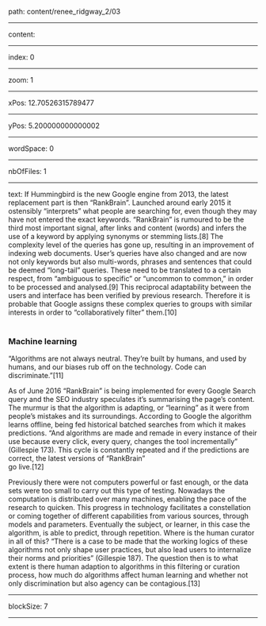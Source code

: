 path: content/renee_ridgway_2/03

----

content: 

----

index: 0

----

zoom: 1

----

xPos: 12.70526315789477

----

yPos: 5.200000000000002

----

wordSpace: 0

----

nbOfFiles: 1

----

text: If Hummingbird is the new Google engine from 2013, the latest replacement part is then “RankBrain”. Launched around early 2015 it ostensibly “interprets” what people are searching for, even though they may have not entered the exact keywords. “RankBrain” is rumoured to be the third most important signal, after links and content (words) and infers the use of a keyword by applying synonyms or stemming lists.[8] The complexity level of the queries has gone up, resulting in an improvement of indexing web documents. User’s queries have also changed and are now not only keywords but also multi-words, phrases and sentences that could be deemed “long-tail” queries. These need to be translated to a certain respect, from “ambiguous to specific” or “uncommon to common,” in order to be processed and analysed.[9] This reciprocal adaptability between the users and interface has been verified by previous research. Therefore it is probable that Google assigns these complex queries to groups with similar interests in order to “collaboratively filter” them.[10]  
<br> 
### Machine learning
 
“Algorithms are not always neutral. They’re built by humans, and used by humans, and our biases rub off on the technology. Code can discriminate.”[11]  
   
As of June 2016 “RankBrain” is being implemented for every Google Search query and the SEO industry speculates it’s summarising the page’s content. The murmur is that the algorithm is adapting, or “learning” as it were from people’s mistakes and its surroundings. According to Google the algorithm learns offline, being fed historical batched searches from which it makes predictions. “And algorithms are made and remade in every instance of their use because every click, every query, changes the tool incrementally” (Gillespie 173). This cycle is constantly repeated and if the predictions are correct, the latest versions of “RankBrain”<br> go live.[12]  
   
Previously there were not computers powerful or fast enough, or the data sets were too small to carry out this type of testing. Nowadays the computation is distributed over many machines, enabling the pace of the research to quicken. This progress in technology facilitates a constellation or coming together of different capabilities from various sources, through models and parameters. Eventually the subject, or learner, in this case the algorithm, is able to predict, through repetition. Where is the human curator in all of this? “There is a case to be made that the working logics of these algorithms not only shape user practices, but also lead users to internalize their norms and priorities” (Gillespie 187). The question then is to what extent is there human adaption to algorithms in this filtering or curation process, how much do algorithms affect human learning and whether not only discrimination but also agency can be contagious.[13]

----

blockSize: 7

----

